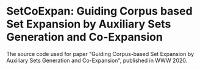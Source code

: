 # SetCoExpan: Guiding Corpus based Set Expansion by Auxiliary Sets Generation and Co-Expansion
The source code used for paper "Guiding Corpus-based Set Expansion by Auxiliary Sets Generation and Co-Expansion", published in WWW 2020. 
